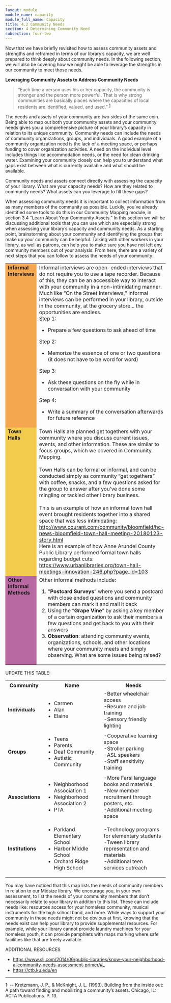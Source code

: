 ```yaml
---
layout: module
module_name: capacity
module_full_name: Capacity
title: 4.2 Community Needs
section: 4 Determining Community Need
subsection: four-two
---
```


Now that we have briefly revisited how to assess community assets and strengths and reframed in terms of our library’s capacity, we are well prepared to think deeply about community needs. In the following section, we will also be covering how we might be able to leverage the strengths in our community to meet those needs. 

**Leveraging Community Assets to Address Community Needs** 

> “Each time a person uses his or her capacity, the community is stronger and the person more powerful. That is why strong communities are basically places where the capacities of local residents are identified, valued, and used.” <sup>[1](#fn1)</sup>

The needs and assets of your community are two sides of the same coin. Being able to map out both your community assets and your community needs gives you a comprehensive picture of your library’s capacity in relation to its unique community. Community needs can include the needs of community organizations, groups, and individuals. A good example of a community organization need is the lack of a meeting space, or perhaps funding to cover organization activities. A need on the individual level includes things like accommodation needs, or the need for clean drinking water. Examining your community closely can help you to understand what gaps exist between what is currently available and what should be available. 

Community needs and assets connect directly with assessing the capacity of your library. What are your capacity needs? How are they related to community needs? What assets can you leverage to fill these gaps? 

When assessing community needs it is important to collect information from as many members of the community as possible. Luckily, you’ve already identified some tools to do this in our Community Mapping module, in section 3.4 “Learn About Your Community Assets.” In this section we will be discussing additional tools that you can use which are especially strong when assessing your library’s capacity and community needs. As a starting point, brainstorming about your community and identifying the groups that make up your community can be helpful. Talking with other workers in your library, as well as patrons, can help you to make sure you have not left any community members out of your analysis. From here, there are a variety of next steps that you can follow to assess the needs of your community: 

<table>
<tr><td bgcolor="#F5A750" width="40%" valign="top"><b>Informal Interviews</b></td><td>Informal interviews are open-ended interviews that  do not require you to use a tape recorder. Because of this, they can be an accessible way to interact with your community in a non-intimidating manner. <br> 
Much like “On the Street Interviews,” informal interviews can be performed in your library, outside in the community, at    the grocery store... the opportunities are endless.<br>
Step 1: 
<ul><li>Prepare a few questions to ask ahead of time</ul></li>
Step 2:  
<ul><li>Memorize the essence of one or two questions (it does not have to be word for word)</ul></li>
Step 3:  
<ul><li>Ask these questions on the fly while in conversation with your community</ul></li>
Step 4: 
<ul><li>Write a summary of the conversation afterwards for future reference</ul></li></td></tr>
<tr><td bgcolor="#F3CC4D" width="40%" valign="top"><b>Town Halls</b></td><td>Town Halls are planned get togethers with your community where you discuss current issues, events, and other information. These are similar to focus groups, which we covered in Community Mapping.<br><br>
Town Halls can be formal or  informal, and can be conducted simply as community “get togethers” with coffee, snacks, and a few questions asked for the group to answer after you’ve done some mingling or tackled other library business.<br><br>
This is an example of how an informal town hall event brought residents together into a shared space that was less intimidating:<br><a href="http://www.courant.com/community/bloomfield/hc-news-bloomfield-town-hall-meeting-20180123-story.html">http://www.courant.com/community/bloomfield/hc-news-bloomfield-town-hall-meeting-20180123-story.html</a><br>
Here is an example of how Anne Arundel County Public Library performed formal town halls regarding budget cuts:<br>  
<a href="https://www.urbanlibraries.org/town-hall-meetings-innovation-246.php?page_id=103">https://www.urbanlibraries.org/town-hall-meetings-innovation-246.php?page_id=103</a></td></tr>
<tr><td bgcolor="#B969A1" width="40%" valign="top"><b>Other Informal Methods</b></td><td>Other informal methods include: 
 <ol><li>"<b>Postcard Surveys</b>” where you send a postcard with close ended questions and community members can mark it and mail it back</li>  
<li>Using the “<b>Grape Vine</b>” by asking a key member of a certain organization to ask their members a few questions and get back to you with their answers</li>
<li><b>Observation</b>: attending community events, organizations, schools, and other locations where your community meets and simply observing. What are some issues being raised?</li>
</ol></td></tr>
</table>

UPDATE THIS TABLE:

<table class="basic">
 <tr><th>Community</th><th>Name</th><th>Needs</th></tr>
<tr><td><b>Individuals</b></td><td><ul><li>Carmen</li><li>Alan</li><li>Elaine</li></ul></td><td>-Better wheelchair access<br>-Resume and job training<br>-Sensory friendly lighting</td></tr>

<tr><td><b>Groups</b></td><td><ul><li>Teens</li><li>Parents</li><li>Deaf Community</li><li>Autistic Community</li></ul></td><td>-Cooperative learning space<br>-Stroller parking<br>-ASL speakers<br>-Staff sensitivity training</td></tr>

<tr><td><b>Associations</b></td><td><ul><li>Neighborhood Association 1</li><li>Neighborhood Association 2</li><li>PTA</li></li></ul></td><td>-More Farsi language books and materials<br>-New member recruitment through posters, etc.<br>-Additional meeting space<br></td></tr>

<tr><td><b>Institutions</b></td><td><ul><li>Parkland Elementary School</li><li>Harbor Middle School</li><li>Orchard Ridge High School</li></ul></td><td>-Technology programs for elementary students<br>-Tween library representation and materials<br>-Additional teen services outreach<br></td></tr>
</table>

You may have noticed that this map lists the needs of community members in relation to our Midsize library. We encourage you, in your own assessment, to list the needs of your community members that don’t necessarily relate to your library in addition to this list. These can include needs like: resources access for your homeless community, musical instruments for the high school band, and more. While ways to support your community in these needs might not be obvious at first, knowing that the needs exist can help your library to provide supplemental resources. For example, while your library cannot provide laundry machines for your homeless youth, it can provide pamphlets with maps marking where safe facilities like that are freely available.

<div class="explanatory">
<p><span class="box-title">ADDITIONAL RESOURCES</span></p>
<ul><li><a href="https://www.slj.com/2014/06/public-libraries/know-your-neighborhood-a-community-needs-assessment-primer/#_">https://www.slj.com/2014/06/public-libraries/know-your-neighborhood-a-community-needs-assessment-primer/#_</a></li>
  <li><a href="https://ctb.ku.edu/en">https://ctb.ku.edu/en</a></li>
  </ul>
  </div>

***
<a name="fn1">1</a>:  -- Kretzmann, J. P., & McKnight, J. L. (1993). Building from the inside out: A path toward finding and mobilizing a community’s assets. Chicago, IL: ACTA Publications. P. 13.
